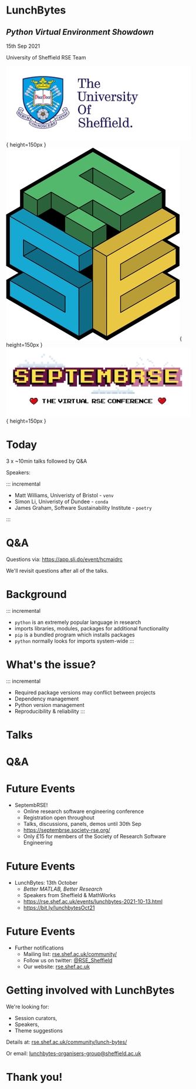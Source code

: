 # LunchBytes
## _Python Virtual Environment Showdown_
<style>
    .reveal h1 { font-size:2em; }
    .reveal h2 { font-size:1em; }
</style>

15th Sep 2021

University of Sheffield RSE Team

![](images/TUOS_PRIMARY_LOGO_FULL_COLOUR.png){ height=150px }
![](images/RSE_logo_blackborder.png){ height=150px }
![](images/septembRSE_official_banner_no_background_moved.png){ height=150px }

# Today

3 x ~10min talks followed by Q&A

Speakers:

::: incremental

* Matt Williams, Univeristy of Bristol - `venv`
* Simon Li, Univeristy of Dundee - `conda`
* James Graham, Software Sustainability Institute - `poetry`

:::


# Q&A

Questions via: <https://app.sli.do/event/hcmaidrc>

We'll revisit questions after all of the talks.


#  Background

::: incremental
* `python` is an extremely popular language in research
* imports libraries, modules, packages for additional functionality
* `pip` is a bundled program which installs packages
* `python` normally looks for imports system-wide
:::

# What's the issue?
::: incremental
* Required package versions may conflict between projects
* Dependency management
* Python version management
* Reproducibility & reliability
:::

# Talks


# Q&A


# Future Events

* SeptembRSE!
    * Online research software engineering conference
    * Registration open throughout
    * Talks, discussions, panels, demos until 30th Sep
    * <https://septembrse.society-rse.org/>
    * Only £15 for members of the Society of Research Software Engineering


# Future Events

* LunchBytes: 13th October
    * _Better MATLAB, Better Research_
    * Speakers from Sheffield & MathWorks
    * <https://rse.shef.ac.uk/events/lunchbytes-2021-10-13.html>
    * <https://bit.ly/lunchbytesOct21>


# Future Events

* Further notifications
    * Mailing list: [rse.shef.ac.uk/community/](https://rse.shef.ac.uk/community/)
    * Follow us on twitter: [\@RSE_Sheffield](https://twitter.com/RSE_Sheffield)
    * Our website: [rse.shef.ac.uk](https://rse.shef.ac.uk/)


# Getting involved with LunchBytes

We're looking for:

* Session curators,
* Speakers,
* Theme suggestions

Details at: [rse.shef.ac.uk/community/lunch-bytes/](https://rse.shef.ac.uk/community/lunch-bytes/)

Or email: <lunchbytes-organisers-group@sheffield.ac.uk>

# Thank you!
